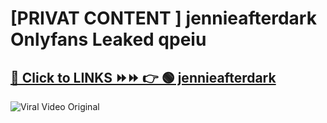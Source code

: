 
 # [PRIVAT CONTENT ] jennieafterdark Onlyfans Leaked qpeiu

## <h2><a href="https://clipsfans.com/jennieafterdark&ref=git">🔗 Click to LINKS ⏩⏩ 👉 🟢 jennieafterdark </a></h2>

<a href="https://clipsfans.com/jennieafterdark&ref=git" rel="nofollow" data-target="animated-image.originalLink"><img src="https://i.ibb.co.com/xMMVF88/686577567.gif" alt="Viral Video Original" style="max-width: 100%; display: inline-block;" data-target="animated-image.originalImage"></a>

